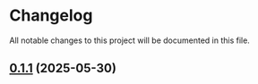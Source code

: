 # Changelog

All notable changes to this project will be documented in this file.

## [0.1.1](https://github.com/MinhOmega/next-pwa/compare/v0.1.0...v0.1.1) (2025-05-30)

